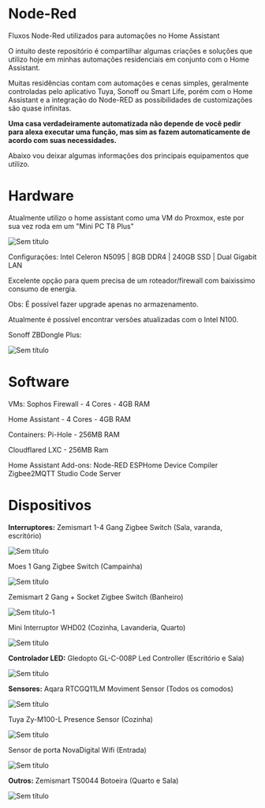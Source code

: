 # Node-Red
Fluxos Node-Red utilizados para automações no Home Assistant

O intuito deste repositório é compartilhar algumas criações e soluções que utilizo hoje em minhas automações residenciais em conjunto com o Home Assistant.

Muitas residências contam com automações e cenas simples, geralmente controladas pelo aplicativo Tuya, Sonoff ou Smart Life, porém com o Home Assistant e a integração do Node-RED as possibilidades de customizações são quase infinitas.

**Uma casa verdadeiramente automatizada não depende de você pedir para alexa executar uma função, mas sim as fazem automaticamente de acordo com suas necessidades.**


Abaixo vou deixar algumas informações dos principais equipamentos que utilizo.

# Hardware

Atualmente utilizo o home assistant como uma VM do Proxmox, este por sua vez roda em um "Mini PC T8 Plus"

![Sem título](https://github.com/user-attachments/assets/96fc1724-933e-474d-9011-ad0faafee52e)

Configurações: 
Intel Celeron N5095 | 8GB DDR4 | 240GB SSD | Dual Gigabit LAN

Excelente opção para quem precisa de um roteador/firewall com baixissimo consumo de energia.

Obs: É possível fazer upgrade apenas no armazenamento.

Atualmente é possível encontrar versões atualizadas com o Intel N100.

Sonoff ZBDongle Plus:

![Sem título](https://github.com/user-attachments/assets/53117bd2-f1ab-4555-a893-aa9f489b4e87)


# Software

VMs: 
Sophos Firewall - 4 Cores - 4GB RAM

Home Assistant - 4 Cores - 4GB RAM

Containers:
Pi-Hole - 256MB RAM

Cloudflared LXC - 256MB Ram

Home Assistant Add-ons:
Node-RED
ESPHome Device Compiler
Zigbee2MQTT
Studio Code Server

# Dispositivos

**Interruptores:**
Zemismart 1-4 Gang Zigbee Switch (Sala, varanda, escritório)

![Sem título](https://github.com/user-attachments/assets/2f5e1c0e-3510-4572-be07-bdc626eeca93)

Moes 1 Gang Zigbee Switch (Campainha)

![Sem título](https://github.com/user-attachments/assets/93687e17-5e9f-409f-b3f2-4aa54ed74ae3)

Zemismart 2 Gang + Socket Zigbee Switch (Banheiro)

![Sem título-1](https://github.com/user-attachments/assets/a616ed4d-71ab-4128-8063-b826f3ce7750)

Mini Interruptor WHD02 (Cozinha, Lavanderia, Quarto)

![Sem título](https://github.com/user-attachments/assets/bc4c257c-8a08-4208-8583-3fb3eba3c32d)

**Controlador LED:**
Gledopto GL-C-008P Led Controller (Escritório e Sala)

![Sem título](https://github.com/user-attachments/assets/fb69c94a-58e5-4505-abb6-885882f416e4)

**Sensores:**
Aqara RTCGQ11LM Moviment Sensor (Todos os comodos)

![Sem título](https://github.com/user-attachments/assets/d43fbce1-11da-4b95-8c5a-99ebe626ec84)

Tuya Zy-M100-L Presence Sensor (Cozinha)

![Sem título](https://github.com/user-attachments/assets/53bbb7dc-cf26-403a-8be1-0d89bbe5c08f)

Sensor de porta NovaDigital Wifi (Entrada)

![Sem título](https://github.com/user-attachments/assets/3bcfa1e4-ef86-4ffa-a7b7-d73baeb06dac)

**Outros:**
Zemismart TS0044 Botoeira (Quarto e Sala)

![Sem título](https://github.com/user-attachments/assets/179182e5-51d8-42db-8263-a5fa6bebfed9)






